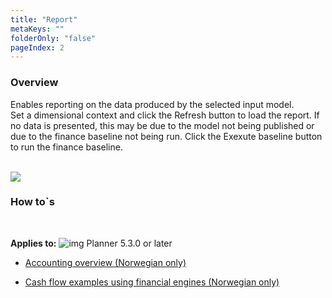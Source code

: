 ```yaml
---
title: "Report"
metaKeys: ""
folderOnly: "false"
pageIndex: 2
---
```


### Overview
Enables reporting on the data produced by the selected input model.<br/>
Set a dimensional context and click the Refresh button to load the report. If no data is presented, this may be due to the model not being published or due to the finance baseline not being run. Click the Exexute baseline button to run the finance baseline.<br/>
<br/>

![](https://profitbasedocs.blob.core.windows.net/enduserhelp/images/FinanceNativeReport.JPG)

### How to`s

<br/>

**Applies to:** ![img](https://profitbasedocs.blob.core.windows.net/icons/yes-icon.png) Planner 5.3.0 or later

-  [Accounting overview (Norwegian only)](https://profitbasedocs.blob.core.windows.net/enduserhelp/files/V5.3/Profitbase%20-%20Grunnleggende%20om%20bokf%C3%B8ring.pdf)<br/>

-  [Cash flow examples using financial engines (Norwegian only)](https://profitbasedocs.blob.core.windows.net/enduserhelp/files/V5.3/Profitbase%20-%20Kontantstr%C3%B8m%20med%20Planner.pdf)<br/>

<br/>